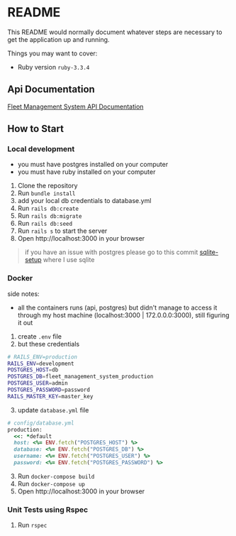 # README

This README would normally document whatever steps are necessary to get the
application up and running.

Things you may want to cover:

* Ruby version `ruby-3.3.4`

## Api Documentation

[Fleet Management System API Documentation](/ApiDocs.md)

## How to Start

### Local development

- you must have postgres installed on your computer
- you must have ruby installed on your computer

1. Clone the repository
2. Run `bundle install`
3. add your local db credentials to database.yml
4. Run `rails db:create`
5. Run `rails db:migrate`
6. Run `rails db:seed`
7. Run `rails s` to start the server
8. Open http://localhost:3000 in your browser

> if you have an issue with postgres please go to this commit [sqlite-setup](https://github.com/EslamKhalaf9/fleet-management-system/commit/4bf4f42d91bcfe69f752b687c91a8fd57fef2fd8) where I use sqlite

### Docker

side notes:
- all the containers runs (api, postgres) but didn't manage to access it through my host machine (localhost:3000 | 172.0.0.0:3000), still figuring it out

1. create `.env` file 
2. but these credentials
```bash
# RAILS_ENV=production
RAILS_ENV=development
POSTGRES_HOST=db
POSTGRES_DB=fleet_management_system_production
POSTGRES_USER=admin
POSTGRES_PASSWORD=password
RAILS_MASTER_KEY=master_key
```
3. update `database.yml` file 
```ruby
# config/database.yml 
production:
  <<: *default
  host: <%= ENV.fetch("POSTGRES_HOST") %>
  database: <%= ENV.fetch("POSTGRES_DB") %>
  username: <%= ENV.fetch("POSTGRES_USER") %>
  password: <%= ENV.fetch("POSTGRES_PASSWORD") %>
```

3. Run `docker-compose build`
4. Run `docker-compose up`
5. Open http://localhost:3000 in your browser

### Unit Tests using Rspec

1. Run `rspec`
